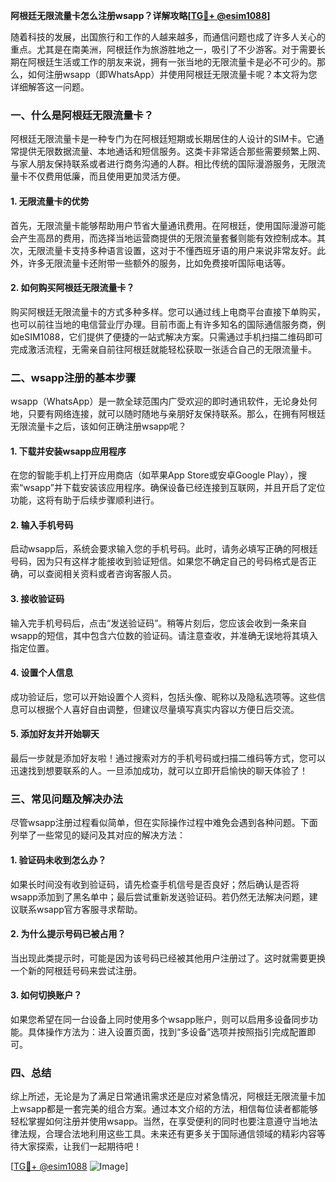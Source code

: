 **阿根廷无限流量卡怎么注册wsapp？详解攻略[[TG💪+ @esim1088](https://t.me/s/esim1088)]**

随着科技的发展，出国旅行和工作的人越来越多，而通信问题也成了许多人关心的重点。尤其是在南美洲，阿根廷作为旅游胜地之一，吸引了不少游客。对于需要长期在阿根廷生活或工作的朋友来说，拥有一张当地的无限流量卡是必不可少的。那么，如何注册wsapp（即WhatsApp）并使用阿根廷无限流量卡呢？本文将为您详细解答这一问题。

### 一、什么是阿根廷无限流量卡？

阿根廷无限流量卡是一种专门为在阿根廷短期或长期居住的人设计的SIM卡。它通常提供无限数据流量、本地通话和短信服务。这类卡非常适合那些需要频繁上网、与家人朋友保持联系或者进行商务沟通的人群。相比传统的国际漫游服务，无限流量卡不仅费用低廉，而且使用更加灵活方便。

#### 1. 无限流量卡的优势

首先，无限流量卡能够帮助用户节省大量通讯费用。在阿根廷，使用国际漫游可能会产生高昂的费用，而选择当地运营商提供的无限流量套餐则能有效控制成本。其次，无限流量卡支持多种语言设置，这对于不懂西班牙语的用户来说非常友好。此外，许多无限流量卡还附带一些额外的服务，比如免费接听国际电话等。

#### 2. 如何购买阿根廷无限流量卡？

购买阿根廷无限流量卡的方式多种多样。您可以通过线上电商平台直接下单购买，也可以前往当地的电信营业厅办理。目前市面上有许多知名的国际通信服务商，例如eSIM1088，它们提供了便捷的一站式解决方案。只需通过手机扫描二维码即可完成激活流程，无需亲自前往阿根廷就能轻松获取一张适合自己的无限流量卡。

### 二、wsapp注册的基本步骤

wsapp（WhatsApp）是一款全球范围内广受欢迎的即时通讯软件，无论身处何地，只要有网络连接，就可以随时随地与亲朋好友保持联系。那么，在拥有阿根廷无限流量卡之后，该如何正确注册wsapp呢？

#### 1. 下载并安装wsapp应用程序

在您的智能手机上打开应用商店（如苹果App Store或安卓Google Play），搜索“wsapp”并下载安装该应用程序。确保设备已经连接到互联网，并且开启了定位功能，这将有助于后续步骤顺利进行。

#### 2. 输入手机号码

启动wsapp后，系统会要求输入您的手机号码。此时，请务必填写正确的阿根廷号码，因为只有这样才能接收到验证短信。如果您不确定自己的号码格式是否正确，可以查阅相关资料或者咨询客服人员。

#### 3. 接收验证码

输入完手机号码后，点击“发送验证码”。稍等片刻后，您应该会收到一条来自wsapp的短信，其中包含六位数的验证码。请注意查收，并准确无误地将其填入指定位置。

#### 4. 设置个人信息

成功验证后，您可以开始设置个人资料，包括头像、昵称以及隐私选项等。这些信息可以根据个人喜好自由调整，但建议尽量填写真实内容以方便日后交流。

#### 5. 添加好友并开始聊天

最后一步就是添加好友啦！通过搜索对方的手机号码或扫描二维码等方式，您可以迅速找到想要联系的人。一旦添加成功，就可以立即开启愉快的聊天体验了！

### 三、常见问题及解决办法

尽管wsapp注册过程看似简单，但在实际操作过程中难免会遇到各种问题。下面列举了一些常见的疑问及其对应的解决方法：

#### 1. 验证码未收到怎么办？

如果长时间没有收到验证码，请先检查手机信号是否良好；然后确认是否将wsapp添加到了黑名单中；最后尝试重新发送验证码。若仍然无法解决问题，建议联系wsapp官方客服寻求帮助。

#### 2. 为什么提示号码已被占用？

当出现此类提示时，可能是因为该号码已经被其他用户注册过了。这时就需要更换一个新的阿根廷号码来尝试注册。

#### 3. 如何切换账户？

如果您希望在同一台设备上同时使用多个wsapp账户，则可以启用多设备同步功能。具体操作方法为：进入设置页面，找到“多设备”选项并按照指引完成配置即可。

### 四、总结

综上所述，无论是为了满足日常通讯需求还是应对紧急情况，阿根廷无限流量卡加上wsapp都是一套完美的组合方案。通过本文介绍的方法，相信每位读者都能够轻松掌握如何注册并使用wsapp。当然，在享受便利的同时也要注意遵守当地法律法规，合理合法地利用这些工具。未来还有更多关于国际通信领域的精彩内容等待大家探索，让我们一起期待吧！

[[TG💪+ @esim1088](https://t.me/s/esim1088) ![Image](https://i.postimg.cc/4NQfJmqS/Snipaste-2025-05-13-00-14-12.png)]